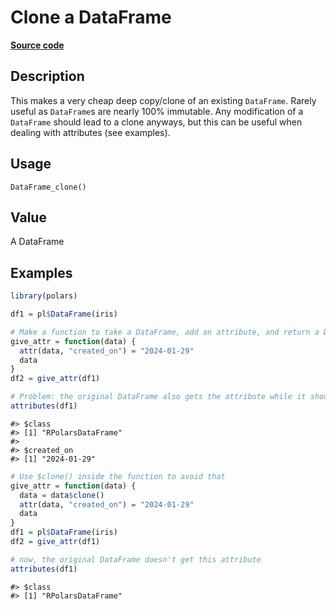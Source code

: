 

# Clone a DataFrame

[**Source code**](https://github.com/pola-rs/r-polars/tree/c47431ca69622f79ed7a3f1d7bfee6075ffabfee/R/dataframe__frame.R#L595)

## Description

This makes a very cheap deep copy/clone of an existing
<code>DataFrame</code>. Rarely useful as <code>DataFrame</code>s are
nearly 100% immutable. Any modification of a <code>DataFrame</code>
should lead to a clone anyways, but this can be useful when dealing with
attributes (see examples).

## Usage

<pre><code class='language-R'>DataFrame_clone()
</code></pre>

## Value

A DataFrame

## Examples

``` r
library(polars)

df1 = pl$DataFrame(iris)

# Make a function to take a DataFrame, add an attribute, and return a DataFrame
give_attr = function(data) {
  attr(data, "created_on") = "2024-01-29"
  data
}
df2 = give_attr(df1)

# Problem: the original DataFrame also gets the attribute while it shouldn't!
attributes(df1)
```

    #> $class
    #> [1] "RPolarsDataFrame"
    #> 
    #> $created_on
    #> [1] "2024-01-29"

``` r
# Use $clone() inside the function to avoid that
give_attr = function(data) {
  data = data$clone()
  attr(data, "created_on") = "2024-01-29"
  data
}
df1 = pl$DataFrame(iris)
df2 = give_attr(df1)

# now, the original DataFrame doesn't get this attribute
attributes(df1)
```

    #> $class
    #> [1] "RPolarsDataFrame"
